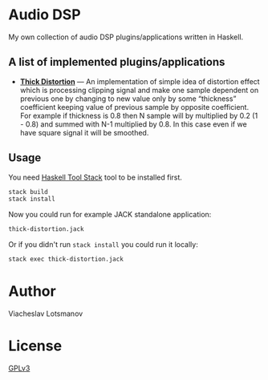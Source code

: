 # Audio DSP

My own collection of audio DSP plugins/applications written in Haskell.

## A list of implemented plugins/applications

- [**Thick Distortion**](ThickDistortion) — An implementation of simple idea of distortion effect
  which is processing clipping signal and make one sample dependent on previous one by changing to
  new value only by some “thickness” coefficient keeping value of previous sample by opposite
  coefficient. For example if thickness is 0.8 then N sample will by multiplied by 0.2 (1 - 0.8) and
  summed with N-1 multiplied by 0.8. In this case even if we have square signal it will be smoothed.

## Usage

You need [Haskell Tool Stack](https://haskellstack.org) tool to be installed first.

```bash
stack build
stack install
```

Now you could run for example JACK standalone application:

```bash
thick-distortion.jack
```

Or if you didn't run `stack install` you could run it locally:

```bash
stack exec thick-distortion.jack
```

# Author

Viacheslav Lotsmanov

# License

[GPLv3](LICENSE)
